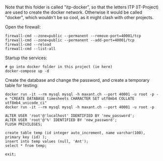 Note that this folder is called "itp-docker", so that the letters ITP (IT-Project) are used to create the docker network.
Otherwise it would be called "docker", which wouldn't be so cool, as it might clash with other projects.

Open the firewall:

    firewall-cmd --zone=public --permanent --remove-port=40001/tcp
    firewall-cmd --zone=public --permanent --add-port=40001/tcp
    firewall-cmd --reload
    firewall-cmd --list-all

Startup the services:

    # go into docker folder in this project (ie here)
    docker-compose up -d

Create the database and change the password, and create a temporary table for testing:

    docker run -it --rm mysql mysql -h maxant.ch --port 40001 -u root -p -e "CREATE DATABASE timesheets CHARACTER SET utf8mb4 COLLATE utf8mb4_unicode_ci"
    docker run -it --rm mysql mysql -h maxant.ch --port 40001 -u root -p

    ALTER USER 'root'@'localhost' IDENTIFIED BY 'new_password';
    ALTER USER 'root'@'%' IDENTIFIED BY 'new_password';
    FLUSH PRIVILEGES;

    create table temp (id integer auto_increment, name varchar(100), primary key (id) );
    insert into temp values (null, 'Ant');
    select * from temp;

    exit;

